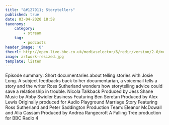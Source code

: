 ```yaml
---
title: "&#127911; Storytellers"
published: true
date: 03-04-2020 18:58
taxonomy:
    category:
        - stream
    tag:
        - podcasts
header_image: '0'
theurl: http://open.live.bbc.co.uk/mediaselector/6/redir/version/2.0/mediaset/audio-nondrm-download/proto/http/vpid/p0885h9k.mp3
image: artwork-resized.jpg
template: listen
--- 
```

Episode summary: Short documentaries about telling stories with Josie Long. A subject feedbacks back to her documentarian, a voicemail tells a story and the writer Ross Sutherland wonders how storytelling advice could save a relationship in trouble. Nicola Talkback Produced by Jess Shane Music by Abby Swidler Easiness Featuring Ben Seretan Produced by Alex Lewis Originally produced for Audio Playground Marriage Story Featuring Ross Sutherland and Peter Saddington Production Team: Eleanor McDowall and Alia Cassam Produced by Andrea Rangecroft A Falling Tree production for BBC Radio 4
